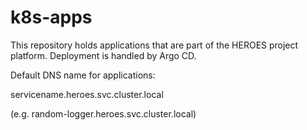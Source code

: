 k8s-apps
========


This repository holds applications that are part of the HEROES project platform.
Deployment is handled by Argo CD.


Default DNS name for applications:

servicename.heroes.svc.cluster.local

(e.g. random-logger.heroes.svc.cluster.local)
